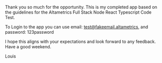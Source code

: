 Thank you so much for the opportunity. This is my completed app based on the guidelines for the Altametrics Full Stack Node React Typescript Code Test.

To Login to the app you can use email: test@fakeemail.altametrics, and password: 123password

I hope this aligns with your expectations and look forward to any feedback. Have a good weekend.

Louis
